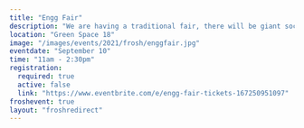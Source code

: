 ```yaml
---
title: "Engg Fair"
description: "We are having a traditional fair, there will be giant soccer darts, an obstacle course, a high striker, food, and many more things. Come down and hangout with us!"
location: "Green Space 18"
image: "/images/events/2021/frosh/enggfair.jpg"
eventdate: "September 10"
time: "11am - 2:30pm"
registration:
  required: true
  active: false
  link: "https://www.eventbrite.com/e/engg-fair-tickets-167250951097"
froshevent: true
layout: "froshredirect"
---
```


